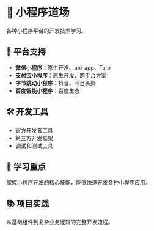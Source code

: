 # 🍓 小程序道场

各种小程序平台的开发技术学习。

## 📱 平台支持

- **微信小程序**：原生开发、uni-app、Taro
- **支付宝小程序**：原生开发、跨平台方案
- **字节跳动小程序**：抖音、今日头条
- **百度智能小程序**：百度生态

## 🛠️ 开发工具

- 官方开发者工具
- 第三方开发框架
- 调试和测试工具

## 🎯 学习重点

掌握小程序开发的核心技能，能够快速开发各种小程序应用。

## 📚 项目实践

从基础组件到复杂业务逻辑的完整开发流程。

